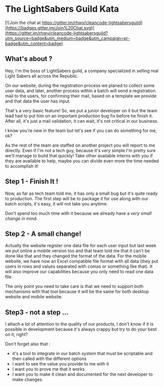 # The LightSabers Guild Kata

[![Join the chat at https://gitter.im/rhwy/cleancode-lightsabersguild](https://badges.gitter.im/Join%20Chat.svg)](https://gitter.im/rhwy/cleancode-lightsabersguild?utm_source=badge&utm_medium=badge&utm_campaign=pr-badge&utm_content=badge)


## What's about ?
Hey, I'm the boss of LightSabers guild, a company specialized in selling real
Light Sabers all across the Republic.

On our website, during the registration process we planed to collect some user data, and
later, another process within a batch will send a registration mail to the users,
for confirming their mail, based on a template we provide and that data the
user has input.

That's a very basic feature! So, we put a junior developer on it but the team lead
had to put him on an important production bug fix before he finish it. After all,
it's just a mail validation, it can wait, it's not critical in our business.

I know you're new in the team but let's see if you can do something for me, ok?

As the rest of the team are staffed on another project you will report to me directly.
Even if I'm not a tech guy, because it's very simple I'm pretty sure we'll manage
to build that quickly! Take other available interns with you if they are available
to help, maybe you can divide even more the time needed to accomplish it!


## Step 1 - Finish It !
Now, as far as tech team told me, it has only a small bug but it's quite ready to
production. The first step will be to package it for use along with our batch scripts,
it's easy, it will not take you anytime.

Don't spend too much time with it because we already have a _very small change_ in mind.


## Step 2 - A small change!

Actually the website register one data file for each user input but last week we
put online a mobile version too and that team told me that it can't be done like
that and they changed the format of the data. For the mobile website, we have now
an Excel compatible file format with all data (they put users in rows and values
separated with comas or something like that). It will also improve our capabilities
because you only need to read one data file.

The only point you need to take care is that we need to support both mechanisms with
that tool because it will be the same for both desktop website and mobile website.


## Step3 - not a step ...

I attach a lot of attention to the quality of our products, I don't know if it is
possible in development because it's always crappy but try to do your best on it, right?

Don't forget also that :

* it's a tool to integrate in our batch system that must be scriptable and then called with the different options
* I want to see the value you provide to me with it
* I want you to prove me that it works
* I want you to make it clean and documented for the next developer to make changes.
